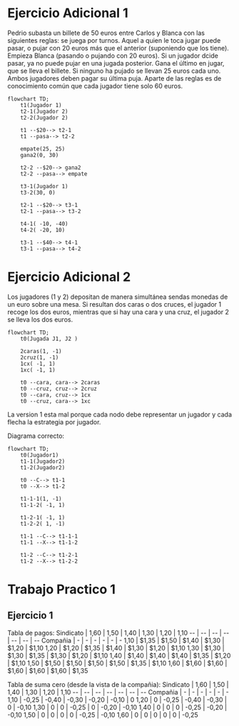 # Ejercicio Adicional 1
Pedrio subasta un billete de 50 euros entre Carlos y Blanca con las siguientes reglas: se juega por turnos. Aquel a quien le toca jugar puede pasar, o pujar con 20 euros más que el anterior (suponiendo que los tiene). Empieza Blanca (pasando o pujando con 20 euros). Si un jugador dcide pasar, ya no puede pujar en una jugada posterior. Gana el último en jugar, que se lleva el billete. Si ninguno ha pujado se llevan 25 euros cada uno. Ambos jugadores deben pagar su última puja. Aparte de las reglas es de conocimiento común que cada jugador tiene solo 60 euros.

```mermaid
flowchart TD;
	t1(Jugador 1)
	t2-1(Jugador 2)
	t2-2(Jugador 2)

	t1 --$20--> t2-1
	t1 --pasa--> t2-2

	empate(25, 25)
	gana2(0, 30)
	
	t2-2 --$20--> gana2
	t2-2 --pasa--> empate

	t3-1(Jugador 1)
	t3-2(30, 0)

	t2-1 --$20--> t3-1
	t2-1 --pasa--> t3-2

	t4-1( -10, -40)
	t4-2( -20, 10)

	t3-1 --$40--> t4-1
	t3-1 --pasa--> t4-2

```

# Ejercicio Adicional 2
Los jugadores (1 y 2) depositan de manera simultánea sendas monedas de un euro sobre una mesa.
Si resultan dos caras o dos cruces, el jugador 1 recoge los dos euros, mientras que si hay una cara y
una cruz, el jugador 2 se lleva los dos euros.

```mermaid
flowchart TD;
	t0(Jugada J1, J2 )

	2caras(1, -1)
	2cruz(1, -1)
	1cx( -1, 1)
	1xc( -1, 1)

	t0 --cara, cara--> 2caras
	t0 --cruz, cruz--> 2cruz
	t0 --cara, cruz--> 1cx
	t0 --cruz, cara--> 1xc
```
La version 1 esta mal porque cada nodo debe representar un jugador y cada flecha la estrategia por jugador.

Diagrama correcto:

```mermaid
flowchart TD;
	t0(Jugador1)
	t1-1(Jugador2)
	t1-2(Jugador2)

	t0 --C--> t1-1
	t0 --X--> t1-2

	t1-1-1(1, -1)
	t1-1-2( -1, 1)

	t1-2-1( -1, 1)
	t1-2-2( 1, -1)

	t1-1 --C--> t1-1-1
	t1-1 --X--> t1-1-2

	t1-2 --C--> t1-2-1
	t1-2 --X--> t1-2-2
```


# Trabajo Practico 1
## Ejercicio 1
Tabla de pagos:
Sindicato | 1,60 | 1,50 | 1,40 | 1,30 | 1,20 | 1,10
-- | -- | -- | -- | -- | -- | --
Compañia | - | - | - | - | - | -
1,10 | $1,35 | $1,50 | $1,40 | $1,30 | $1,20 | $1,10 
1,20 | $1,20 | $1,35 | $1,40 | $1,30 | $1,20 | $1,10
1,30 | $1,30 | $1,30 | $1,35 | $1,30 | $1,20 | $1,10
1,40 | $1,40 | $1,40 | $1,40 | $1,35 | $1,20 | $1,10
1,50 | $1,50 | $1,50 | $1,50 | $1,50 | $1,35 | $1,10
1,60 | $1,60 | $1,60 | $1,60 | $1,60 | $1,60 | $1,35

Tabla de suma cero (desde la vista de la compañia):
Sindicato | 1,60 | 1,50 | 1,40 | 1,30 | 1,20 | 1,10
-- | -- | -- | -- | -- | -- | --
Compañia | - | - | - | - | - | -
1,10 | -0,25 | -0,40 | -0,30 | -0,20 | -0,10 | 0 
1,20 | 0 | -0,25 | -0,40 | -0,30 | 0 | -0,10
1,30 | 0 | 0 | -0,25 | 0 | -0,20 | -0,10
1,40 | 0 | 0 | 0 | -0,25 | -0,20 | -0,10
1,50 | 0 | 0 | 0 | 0 | -0,25 | -0,10
1,60 | 0 | 0 | 0 | 0 | 0 | -0,25
